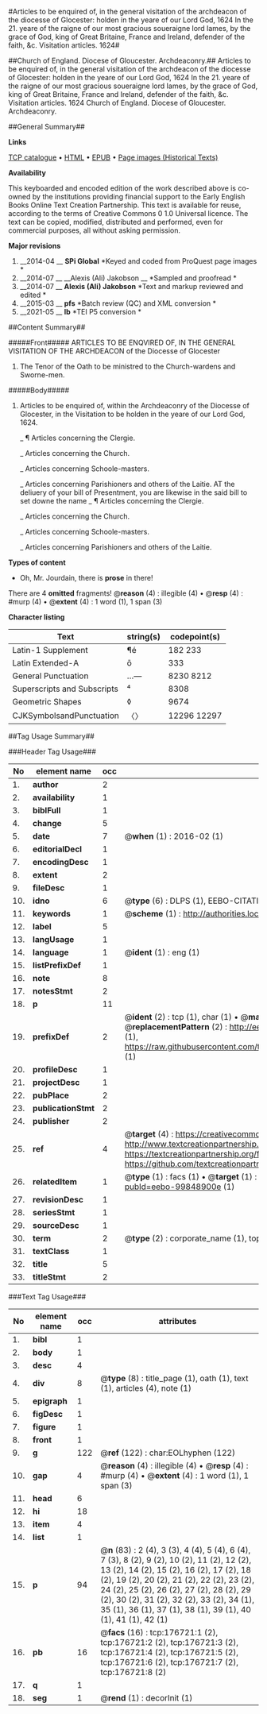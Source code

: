 #Articles to be enquired of, in the general visitation of the archdeacon of the diocesse of Glocester: holden in the yeare of our Lord God, 1624 In the 21. yeare of the raigne of our most gracious soueraigne lord Iames, by the grace of God, king of Great Britaine, France and Ireland, defender of the faith, &c. Visitation articles. 1624#

##Church of England. Diocese of Gloucester. Archdeaconry.##
Articles to be enquired of, in the general visitation of the archdeacon of the diocesse of Glocester: holden in the yeare of our Lord God, 1624 In the 21. yeare of the raigne of our most gracious soueraigne lord Iames, by the grace of God, king of Great Britaine, France and Ireland, defender of the faith, &c.
Visitation articles. 1624
Church of England. Diocese of Gloucester. Archdeaconry.

##General Summary##

**Links**

[TCP catalogue](http://www.ota.ox.ac.uk/tcp/)  • 
[HTML](http://tei.it.ox.ac.uk/tcp/Texts-HTML/free/B13/B13433.html)  • 
[EPUB](http://tei.it.ox.ac.uk/tcp/Texts-EPUB/free/B13/B13433.epub) • 
[Page images (Historical Texts)](https://historicaltexts.jisc.ac.uk/eebo-99848900e)

**Availability**

This keyboarded and encoded edition of the work described above is co-owned by the
    institutions providing financial support to the Early English Books Online Text Creation
    Partnership. This text is available for reuse, according to the terms of  Creative Commons 0 1.0 Universal
    licence. The text can be copied, modified, distributed and performed, even for commercial
    purposes, all without asking permission.

**Major revisions**

1. __2014-04 __ __SPi Global__ *Keyed and coded from ProQuest page images *
1. __2014-07 __ __Alexis (Ali) Jakobson __ *Sampled and proofread *
1. __2014-07 __ __Alexis (Ali) Jakobson__ *Text and markup reviewed and edited *
1. __2015-03 __ __pfs__ *Batch review (QC) and XML conversion *
1. __2021-05 __ __lb__ *TEI P5 conversion *

##Content Summary##

#####Front#####
ARTICLES TO BE ENQVIRED OF, IN THE GENERAL VISITATION OF THE ARCHDEACON of the Diocesse of Glocester
1. The Tenor of the Oath to be ministred to the Church-wardens and Sworne-men.

#####Body#####

1. Articles to be enquired of, within the Archdeaconry of the Diocesse of Glocester, in the Visitation to be holden in the yeare of our Lord God, 1624.

    _ ¶ Articles concerning the Clergie.

    _ Articles concerning the Church.

    _ Articles concerning Schoole-masters.

    _ Articles concerning Parishioners and others of the Laitie.
AT the deliuery of your bill of Presentment, you are likewise in the said bill to set downe the name
    _ ¶ Articles concerning the Clergie.

    _ Articles concerning the Church.

    _ Articles concerning Schoole-masters.

    _ Articles concerning Parishioners and others of the Laitie.

**Types of content**

  * Oh, Mr. Jourdain, there is **prose** in there!

There are 4 **omitted** fragments! 
 @__reason__ (4) : illegible (4)  •  @__resp__ (4) : #murp (4)  •  @__extent__ (4) : 1 word (1), 1 span (3)

**Character listing**


|Text|string(s)|codepoint(s)|
|---|---|---|
|Latin-1 Supplement|¶é|182 233|
|Latin Extended-A|ō|333|
|General Punctuation|…—|8230 8212|
|Superscripts             and Subscripts|⁴|8308|
|Geometric Shapes|◊|9674|
|CJKSymbolsandPunctuation|〈〉|12296 12297|

##Tag Usage Summary##

###Header Tag Usage###

|No|element name|occ|attributes|
|---|---|---|---|
|1.|__author__|2||
|2.|__availability__|1||
|3.|__biblFull__|1||
|4.|__change__|5||
|5.|__date__|7| @__when__ (1) : 2016-02 (1)|
|6.|__editorialDecl__|1||
|7.|__encodingDesc__|1||
|8.|__extent__|2||
|9.|__fileDesc__|1||
|10.|__idno__|6| @__type__ (6) : DLPS (1), EEBO-CITATION (1), VID (1), EEBO-PROQUEST (1), STC (2)|
|11.|__keywords__|1| @__scheme__ (1) : http://authorities.loc.gov/ (1)|
|12.|__label__|5||
|13.|__langUsage__|1||
|14.|__language__|1| @__ident__ (1) : eng (1)|
|15.|__listPrefixDef__|1||
|16.|__note__|8||
|17.|__notesStmt__|2||
|18.|__p__|11||
|19.|__prefixDef__|2| @__ident__ (2) : tcp (1), char (1)  •  @__matchPattern__ (2) : ([0-9\-]+):([0-9IVX]+) (1), (.+) (1)  •  @__replacementPattern__ (2) : http://eebo.chadwyck.com/downloadtiff?vid=$1&page=$2 (1), https://raw.githubusercontent.com/textcreationpartnership/Texts/master/tcpchars.xml#$1 (1)|
|20.|__profileDesc__|1||
|21.|__projectDesc__|1||
|22.|__pubPlace__|2||
|23.|__publicationStmt__|2||
|24.|__publisher__|2||
|25.|__ref__|4| @__target__ (4) : https://creativecommons.org/publicdomain/zero/1.0/ (1), http://www.textcreationpartnership.org/docs/. (1), https://textcreationpartnership.org/faq/#faq05 (1), https://github.com/textcreationpartnership (1)|
|26.|__relatedItem__|1| @__type__ (1) : facs (1)  •  @__target__ (1) : https://data.historicaltexts.jisc.ac.uk/view?pubId=eebo-99848900e (1)|
|27.|__revisionDesc__|1||
|28.|__seriesStmt__|1||
|29.|__sourceDesc__|1||
|30.|__term__|2| @__type__ (2) : corporate_name (1), topical_term (1)|
|31.|__textClass__|1||
|32.|__title__|5||
|33.|__titleStmt__|2||


###Text Tag Usage###

|No|element name|occ|attributes|
|---|---|---|---|
|1.|__bibl__|1||
|2.|__body__|1||
|3.|__desc__|4||
|4.|__div__|8| @__type__ (8) : title_page (1), oath (1), text (1), articles (4), note (1)|
|5.|__epigraph__|1||
|6.|__figDesc__|1||
|7.|__figure__|1||
|8.|__front__|1||
|9.|__g__|122| @__ref__ (122) : char:EOLhyphen (122)|
|10.|__gap__|4| @__reason__ (4) : illegible (4)  •  @__resp__ (4) : #murp (4)  •  @__extent__ (4) : 1 word (1), 1 span (3)|
|11.|__head__|6||
|12.|__hi__|18||
|13.|__item__|4||
|14.|__list__|1||
|15.|__p__|94| @__n__ (83) : 2 (4), 3 (3), 4 (4), 5 (4), 6 (4), 7 (3), 8 (2), 9 (2), 10 (2), 11 (2), 12 (2), 13 (2), 14 (2), 15 (2), 16 (2), 17 (2), 18 (2), 19 (2), 20 (2), 21 (2), 22 (2), 23 (2), 24 (2), 25 (2), 26 (2), 27 (2), 28 (2), 29 (2), 30 (2), 31 (2), 32 (2), 33 (2), 34 (1), 35 (1), 36 (1), 37 (1), 38 (1), 39 (1), 40 (1), 41 (1), 42 (1)|
|16.|__pb__|16| @__facs__ (16) : tcp:176721:1 (2), tcp:176721:2 (2), tcp:176721:3 (2), tcp:176721:4 (2), tcp:176721:5 (2), tcp:176721:6 (2), tcp:176721:7 (2), tcp:176721:8 (2)|
|17.|__q__|1||
|18.|__seg__|1| @__rend__ (1) : decorInit (1)|
